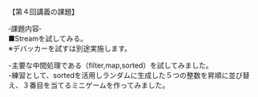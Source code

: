【第４回講義の課題】

‐課題内容‐  
■Streamを試してみる。  
※デバッカーを試すは別途実施します。

-主要な中間処理である（filter,map,sorted）を試してみました。  
-練習として、sortedを活用しランダムに生成した５つの整数を昇順に並び替え、３番目を当てるミニゲームを作ってみました。
